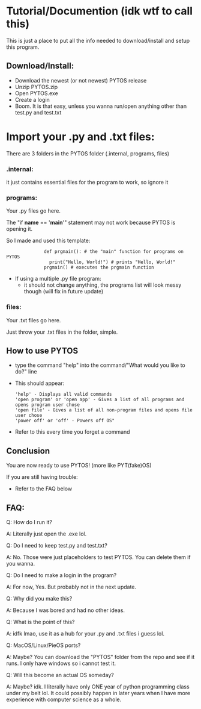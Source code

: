 # Tutorial/Documention (idk wtf to call this)
This is just a place to put all the info needed to download/install and setup this program. 
  ## Download/Install: 
  * Download the newest (or not newest) PYTOS release
  * Unzip PYTOS.zip
  * Open PYTOS.exe
  * Create a login
  * Boom. It is that easy, unless you wanna run/open anything other than test.py and test.txt
  # Import your .py and .txt files:
There are 3 folders in the PYTOS folder (.internal, programs, files)

  ### .internal: 
  it just contains essential files for the program to work, so ignore it
    
  ### programs: 
  Your .py files go here.
  
  The "if __name__ == '__main__'" statement may not work because PYTOS is opening it. 
  
  So I made and used this template:
      
                  def prgmain(): # the "main" function for programs on PYTOS
                    print("Hello, World!") # prints "Hello, World!"
                  prgmain() # executes the prgmain function
                  
  * If using a multiple .py file program:
    * it should not change anything, the programs list will look messy though (will fix in future update)
    
  ### files: 
  Your .txt files go here.
  
  Just throw your .txt files in the folder, simple.        


  ## How to use PYTOS
  * type the command "help" into the command/"What would you like to do?" line
  * This should appear: 

        'help' - Displays all valid commands
        'open program' or 'open app' - Gives a list of all programs and opens program user chose
        'open file' - Gives a list of all non-program files and opens file user chose
        'power off' or 'off' - Powers off OS"
  
  * Refer to this every time you forget a command

## Conclusion
You are now ready to use PYTOS! (more like PYT(fake)OS)

If you are still having trouble:
  * Refer to the FAQ below

## FAQ:
Q: How do I run it?

A: Literally just open the .exe lol.

Q: Do I need to keep test.py and test.txt?

A: No. Those were just placeholders to test PYTOS. You can delete them if you wanna.

Q: Do I need to make a login in the program?

A: For now, Yes. But probably not in the next update.

Q: Why did you make this?

A: Because I was bored and had no other ideas.

Q: What is the point of this?

A: idfk lmao, use it as a hub for your .py and .txt files i guess lol.

Q: MacOS/Linux/PieOS ports?

A: Maybe? You can download the "PYTOS" folder from the repo and see if it runs. I only have windows so i cannot test it.

Q: Will this become an actual OS someday?

A: Maybe? idk. I literally have only ONE year of python programming class under my belt lol. It could possibly happen in later years when I have more experience with computer science as a whole.
